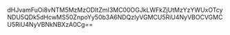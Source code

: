 dHJvamFuOi8vNTM5MzMzODItZmI3MC00OGJkLWFkZjUtMzYzYWUxOTcyNDU5QDk5dHcwMS50ZnpoYy50b3A6NDQzIyVGMCU5RiU4NyVBOCVGMCU5RiU4NyVBNkNBXzA0Cg==